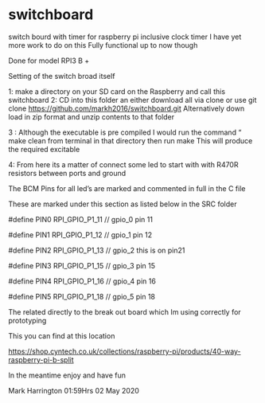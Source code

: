 # switchboard
switch bourd with timer for raspberry pi   inclusive clock timer 
I have yet more work to do on this  Fully functional up to now  though 

Done for model RPI3 B + 

Setting  of the switch broad itself 

1: make a directory on your SD card on the Raspberry  and call this  switchboard 
2: CD into this folder an either download all via  clone  or use  git clone https://github.com/markh2016/switchboard.git Alternatively  down load in zip format and  unzip contents to that folder 

3 : Although the executable is  pre compiled  I would run  the command “ make clean  from terminal in that directory    then run make  This will produce the required excitable 

4:  From here its a matter of connect  some led to start with with R470R resistors between ports and ground 

The  BCM Pins for all led’s are marked and commented in full  in the C file 

These are marked under this section as listed below  in the SRC  folder 

#define PIN0 RPI_GPIO_P1_11		// gpio_0 pin 11


#define PIN1 RPI_GPIO_P1_12		// gpio_1 pin 12

#define PIN2 RPI_GPIO_P1_13		// gpio_2 this is on pin21 

#define PIN3 RPI_GPIO_P1_15		// gpio_3 pin 15

#define PIN4 RPI_GPIO_P1_16		// gpio_4 pin 16

#define PIN5 RPI_GPIO_P1_18		// gpio_5 pin 18


The related directly to the break out board which Im using correctly for prototyping


This  you can find at this location 

 
https://shop.cyntech.co.uk/collections/raspberry-pi/products/40-way-raspberry-pi-b-split



In the meantime enjoy  and have fun 


Mark Harrington 01:59Hrs  02 May 2020
